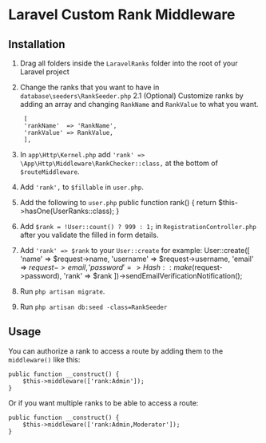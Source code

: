 # Laravel Custom Rank Middleware

## Installation

1. Drag all folders inside the `LaravelRanks` folder into the root of your Laravel project
2. Change the ranks that you want to have in `database\seeders\RankSeeder.php`
2.1 (Optional) Customize ranks by adding an array and changing `RankName` and `RankValue` to what you want.

        [
        'rankName'  => 'RankName',
        'rankValue' => RankValue,
        ],
3. In `app\Http\Kernel.php` add `'rank' => \App\Http\Middleware\RankChecker::class,` at the bottom of `$routeMiddleware`.
4. Add `'rank',` to `$fillable` in `user.php`.
5. Add the following to `user.php`
        public function rank() {
            return $this->hasOne(UserRanks::class);
        }
6. Add `$rank = !User::count() ? 999 : 1;` in `RegistrationController.php` after you validate the filled in form details.
7. Add `'rank' => $rank` to your `User::create` for example:
        User::create([
            'name'      => $request->name,
            'username'  => $request->username,
            'email'     => $request->email,
            'password'  => Hash::make($request->password),
            'rank'      => $rank
        ])->sendEmailVerificationNotification();
8. Run `php artisan migrate`.
9. Run `php artisan db:seed -class=RankSeeder`

## Usage

You can authorize a rank to access a route by adding them to the `middleware()` like this:

    public function __construct() {
        $this->middleware(['rank:Admin']);
    }

Or if you want multiple ranks to be able to access a route:

    public function __construct() {
        $this->middleware(['rank:Admin,Moderator']);
    }
